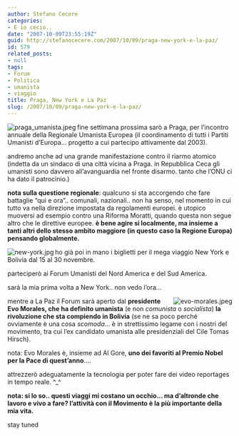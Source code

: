 ```yaml
---
author: Stefano Cecere
categories:
- E io cecio..
date: "2007-10-09T23:55:19Z"
guid: http://stefanocecere.com/2007/10/09/praga-new-york-e-la-paz/
id: 579
related_posts:
- null
tags:
- Forum
- Politica
- umanista
- viaggio
title: Praga, New York e La Paz
slug: /2007/10/09/praga-new-york-e-la-paz/
---
```


<img src='http://stefanocecere.com/wp-content/uploads/sites/3/2007/10/praga_umanista.jpeg' alt='praga_umanista.jpeg' align="left" />fine settimana prossima sarò a Praga, per l&#8217;incontro annuale della Regionale Umanista Europea (il coordinamento di tutti i Partiti Umanisti d&#8217;Europa&#8230; progetto a cui partecipo attivamente dal 2003).
  
andremo anche ad una grande manifestazione contro il riarmo atomico (indetta da un sindaco di una città vicina a Praga. in Repubblica Ceca gli umanisti sono davvero all&#8217;avanguardia nel fronte disarmo. tanto che l&#8217;ONU ci ha dato il patrocinio.)

**nota sulla questione regionale**: qualcuno si sta accorgendo che fare battaglie &#8220;qui e ora&#8221;.. comunali, nazionali.. non ha senso, nel momento in cui tutto va nella direzione impostata da regolamenti europei. è utopico muoversi ad esempio contro una Riforma Moratti, quando questa non segue altro che le direttive europee. **è bene agire si localmente, ma insieme a tanti altri dello stesso ambito maggiore (in questo caso la Regione Europa) pensando globalmente.**

<img src='http://stefanocecere.com/wp-content/uploads/sites/3/2007/10/new-york.jpg' alt='new-york.jpg' align="left" />ho già poi in mano i biglietti per il mega viaggio New York e Bolivia dal 15 al 30 novembre.
  
parteciperò ai Forum Umanisti del Nord America e del Sud America.

sarà la mia prima volta a New York.. non vedo l&#8217;ora&#8230;

<img src='http://stefanocecere.com/wp-content/uploads/sites/3/2007/10/evo-morales.jpeg' alt='evo-morales.jpeg' align="right" />mentre a La Paz il Forum sarà aperto dal **presidente Evo Morales, che ha definito umanista** (e non _comunista_ o _socialista_) **la rivoluzione che sta compiendo in Bolivia** (se ne sa poco perché ovviamente è una cosa _scomoda_&#8230; è in strettissimo legame con i nostri del movimento, tra cui l&#8217;ex candidato umanista alle presidenziali del Cile Tomas Hirsch).

nota: Evo Morales è, insieme ad Al Gore, **uno dei favoriti al Premio Nobel per la Pace di quest&#8217;anno**&#8230;.

attrezzerò adeguatamente la tecnologia per poter fare dei video reportages in tempo reale. ^_^

**nota: si lo so.. questi viaggi mi costano un occhio&#8230; ma d&#8217;altronde che lavoro e vivo a fare? l&#8217;attività con il Movimento è la più importante della mia vita.**
  
stay tuned